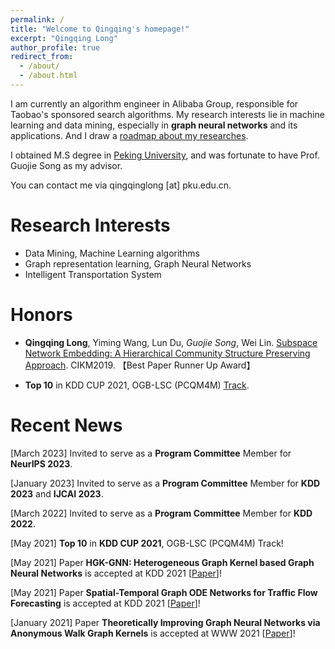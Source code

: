 ```yaml
---
permalink: /
title: "Welcome to Qingqing's homepage!"
excerpt: "Qingqing Long"
author_profile: true
redirect_from: 
  - /about/
  - /about.html
---
```


I am currently an algorithm engineer in Alibaba Group, responsible for Taobao's sponsored search algorithms. My research interests lie in machine learning and data mining, especially in **graph neural networks** and its applications. And I draw a [roadmap about my researches](https://yimiachack.github.io/files/research_roadmap.pdf).

I obtained M.S degree in [Peking University](https://www.pku.edu.cn), and was fortunate to have Prof. Guojie Song as my advisor. 

You can contact me via qingqinglong \[at\] pku.edu.cn.


Research Interests
======
- Data Mining, Machine Learning algorithms
- Graph representation learning, Graph Neural Networks
- Intelligent Transportation System

Honors
======
- **Qingqing Long**, Yiming Wang, Lun Du, *Guojie Song*, Wei Lin. [Subspace Network Embedding: A Hierarchical Community Structure Preserving Approach](https://dl.acm.org/citation.cfm?doid=3357384.3357947). CIKM2019. 【Best Paper Runner Up Award】

- **Top 10** in KDD CUP 2021, OGB-LSC (PCQM4M) [Track](https://ogb.stanford.edu/kddcup2021/).

Recent News
======
\[March 2023\] Invited to serve as a **Program Committee** Member for **NeurIPS 2023**. 

\[January 2023\] Invited to serve as a **Program Committee** Member for **KDD 2023** and **IJCAI 2023**. 

\[March 2022\] Invited to serve as a **Program Committee** Member for **KDD 2022**. 

\[May 2021\] **Top 10** in **KDD CUP 2021**, OGB-LSC (PCQM4M) Track!

\[May 2021\] Paper  **HGK-GNN: Heterogeneous Graph Kernel based Graph Neural Networks** is accepted at KDD 2021 \[[Paper](https://aaai.org/ojs/index.php/AAAI/article/view/5861)\]!

\[May 2021\] Paper  **Spatial-Temporal Graph ODE Networks for Traffic Flow Forecasting** is accepted at KDD 2021 \[[Paper](https://aaai.org/ojs/index.php/AAAI/article/view/5861)\]!

\[January 2021\] Paper  **Theoretically Improving Graph Neural Networks via Anonymous Walk Graph Kernels** is accepted at WWW 2021 \[[Paper](https://aaai.org/ojs/index.php/AAAI/article/view/5861)\]!
